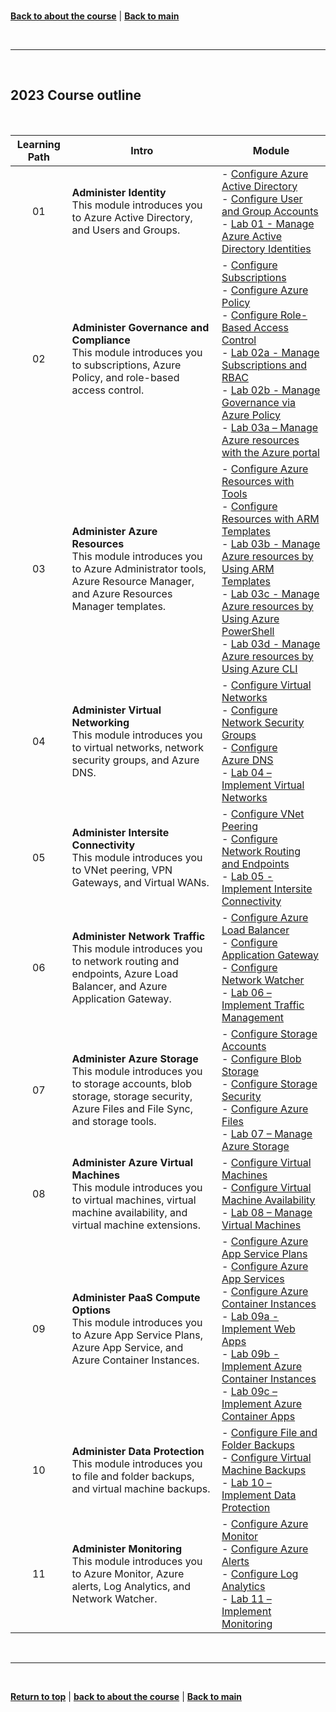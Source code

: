 <a id="top" />

<br/>

[**Back to about the course**](./about-the-course.md) | [**Back to main**](./README.md)

<br/>

---

<br/>

<a id="course-outline" />

## 2023 Course outline

<br/>

| Learning Path | Intro| Module |   
| :---: | --- | --- | 
| 01 | **Administer Identity** <br> This module introduces you to Azure Active Directory, and Users and Groups. | - [Configure Azure Active Directory](https://learn.microsoft.com/en-us/training/modules/configure-azure-active-directory/) <br> - [Configure User and Group Accounts](https://docs.microsoft.com/learn/modules/configure-user-group-accounts/) <br> - [Lab 01 - Manage Azure Active Directory Identities](https://microsoftlearning.github.io/AZ-104-MicrosoftAzureAdministrator/Instructions/Labs/LAB_01-Manage_Azure_AD_Identities.html) |
| 02 | **Administer Governance and Compliance** <br> This module introduces you to subscriptions, Azure Policy, and role-based access control. | - [Configure Subscriptions](https://docs.microsoft.com/learn/modules/configure-subscriptions/) <br> - [Configure Azure Policy](https://docs.microsoft.com/learn/modules/configure-azure-policy/) <br> - [Configure Role-Based Access Control](https://docs.microsoft.com/learn/modules/configure-role-based-access-control/) <br> - [Lab 02a - Manage Subscriptions and RBAC](https://microsoftlearning.github.io/AZ-104-MicrosoftAzureAdministrator/Instructions/Labs/LAB_02a_Manage_Subscriptions_and_RBAC.html) <br> - [Lab 02b - Manage Governance via Azure Policy](https://microsoftlearning.github.io/AZ-104-MicrosoftAzureAdministrator/Instructions/Labs/LAB_02b-Manage_Governance_via_Azure_Policy.html) <br> - [Lab 03a – Manage Azure resources with the Azure portal](https://microsoftlearning.github.io/AZ-104-MicrosoftAzureAdministrator/Instructions/Labs/LAB_03a-Manage_Azure_Resources_by_Using_the_Azure_Portal.html) |
| 03 | **Administer Azure Resources** <br> This module introduces you to Azure Administrator tools, Azure Resource Manager, and Azure Resources Manager templates. |- [Configure Azure Resources with Tools](https://docs.microsoft.com/learn/modules/configure-azure-resources-tools/) <br> - [Configure Resources with ARM Templates](https://docs.microsoft.com/learn/modules/configure-resources-arm-templates/) <br> - [Lab 03b - Manage Azure resources by Using ARM Templates](https://microsoftlearning.github.io/AZ-104-MicrosoftAzureAdministrator/Instructions/Labs/LAB_03b-Manage_Azure_Resources_by_Using_ARM_Templates.html) <br> - [Lab 03c - Manage Azure resources by Using Azure PowerShell](https://microsoftlearning.github.io/AZ-104-MicrosoftAzureAdministrator/Instructions/Labs/LAB_03c-Manage_Azure_Resources_by_Using_Azure_PowerShell.html) <br> - [Lab 03d - Manage Azure resources by Using Azure CLI](https://microsoftlearning.github.io/AZ-104-MicrosoftAzureAdministrator/Instructions/Labs/LAB_03d-Manage_Azure_Resources_by_Using_Azure_CLI.html) |
| 04 | **Administer Virtual Networking** <br> This module introduces you to virtual networks, network security groups, and Azure DNS. | - [Configure Virtual Networks](https://learn.microsoft.com/training/modules/configure-virtual-networks/) <br> - [Configure Network Security Groups](https://learn.microsoft.com/training/modules/configure-network-security-groups/) <br> - [Configure Azure DNS](https://learn.microsoft.com/training/modules/configure-azure-dns/) <br> - [Lab 04 – Implement Virtual Networks](https://microsoftlearning.github.io/AZ-104-MicrosoftAzureAdministrator/Instructions/Labs/LAB_04-Implement_Virtual_Networking.html) |
| 05 | **Administer Intersite Connectivity** <br> This module introduces you to VNet peering, VPN Gateways, and Virtual WANs. | - [Configure VNet Peering](https://docs.microsoft.com/learn/modules/configure-vnet-peering/) <br> - [Configure Network Routing and Endpoints](https://learn.microsoft.com/training/modules/configure-network-routing-endpoints/) <br> - [Lab 05 - Implement Intersite Connectivity](https://microsoftlearning.github.io/AZ-104-MicrosoftAzureAdministrator/Instructions/Labs/LAB_05-Implement_Intersite_Connectivity.html) |
| 06 | **Administer Network Traffic** <br> This module introduces you to network routing and endpoints, Azure Load Balancer, and Azure Application Gateway. | - [Configure Azure Load Balancer](https://docs.microsoft.com/learn/modules/configure-azure-load-balancer/) <br> - [Configure Application Gateway](https://docs.microsoft.com/learn/modules/configure-azure-application-gateway/) <br> - [Configure Network Watcher](https://docs.microsoft.com/learn/modules/configure-network-watcher/) <br> - [Lab 06 – Implement Traffic Management](https://microsoftlearning.github.io/AZ-104-MicrosoftAzureAdministrator/Instructions/Labs/LAB_06-Implement_Network_Traffic_Management.html) |
| 07 | **Administer Azure Storage** <br> This module introduces you to storage accounts, blob storage, storage security, Azure Files and File Sync, and storage tools. | - [Configure Storage Accounts](https://docs.microsoft.com/learn/modules/configure-storage-accounts/) <br> - [Configure Blob Storage](https://docs.microsoft.com/learn/modules/configure-blob-storage/) <br> - [Configure Storage Security](https://docs.microsoft.com/learn/modules/configure-storage-security/) <br> - [Configure Azure Files](https://docs.microsoft.com/learn/modules/configure-azure-files-file-sync/) <br> - [Lab 07 – Manage Azure Storage](https://microsoftlearning.github.io/AZ-104-MicrosoftAzureAdministrator/Instructions/Labs/LAB_07-Manage_Azure_Storage.html) | 
| 08 | **Administer Azure Virtual Machines** <br> This module introduces you to virtual machines, virtual machine availability, and virtual machine extensions. | - [Configure Virtual Machines](https://docs.microsoft.com/learn/modules/configure-virtual-machines/) <br> - [Configure Virtual Machine Availability](https://docs.microsoft.com/learn/modules/configure-virtual-machine-availability/) <br> - [Lab 08 – Manage Virtual Machines](https://microsoftlearning.github.io/AZ-104-MicrosoftAzureAdministrator/Instructions/Labs/LAB_08-Manage_Virtual_Machines.html) |
| 09 | **Administer PaaS Compute Options** <br> This module introduces you to Azure App Service Plans, Azure App Service, and Azure Container Instances. | - [Configure Azure App Service Plans](https://docs.microsoft.com/learn/modules/configure-app-service-plans/) <br> - [Configure Azure App Services](https://docs.microsoft.com/learn/modules/configure-azure-app-services/) <br> - [Configure Azure Container Instances](https://docs.microsoft.com/learn/modules/configure-azure-container-instances/) <br> - [Lab 09a - Implement Web Apps](https://microsoftlearning.github.io/AZ-104-MicrosoftAzureAdministrator/Instructions/Labs/LAB_09a-Implement_Web_Apps.html) <br> - [Lab 09b - Implement Azure Container Instances](https://microsoftlearning.github.io/AZ-104-MicrosoftAzureAdministrator/Instructions/Labs/LAB_09b-Implement_Azure_Container_Instances.html) <br> - [Lab 09c – Implement Azure Container Apps](https://microsoftlearning.github.io/AZ-104-MicrosoftAzureAdministrator/Instructions/Labs/Lab_09c-Implement-Azure-Container-Apps.md.html) |
| 10 | **Administer Data Protection** <br> This module introduces you to file and folder backups, and virtual machine backups. | - [Configure File and Folder Backups](https://docs.microsoft.com/learn/modules/configure-file-folder-backups/) <br> - [Configure Virtual Machine Backups](https://docs.microsoft.com/learn/modules/configure-virtual-machine-backups/) <br> - [Lab 10 – Implement Data Protection](https://microsoftlearning.github.io/AZ-104-MicrosoftAzureAdministrator/Instructions/Labs/LAB_10-Implement_Data_Protection.html) |
| 11 | **Administer Monitoring** <br> This module introduces you to Azure Monitor, Azure alerts, Log Analytics, and Network Watcher. | - [Configure Azure Monitor](https://docs.microsoft.com/learn/modules/configure-azure-monitor/) <br> - [Configure Azure Alerts](https://docs.microsoft.com/learn/modules/configure-azure-alerts/) <br> - [Configure Log Analytics](https://docs.microsoft.com/learn/modules/configure-log-analytics/) <br> - [Lab 11 – Implement Monitoring](https://microsoftlearning.github.io/AZ-104-MicrosoftAzureAdministrator/Instructions/Labs/LAB_11-Implement_Monitoring.html) |



<br/>

---

<br/>

[**Return to top**](#top) | [**back to about the course**](./about-the-course.md) | [**Back to main**](./README.md)
